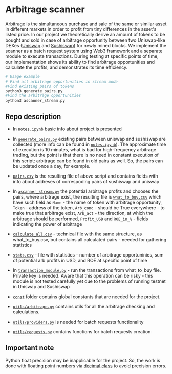 # Arbitrage scanner
Arbitrage is the simultaneous purchase and sale of the same or similar asset in different markets in order to profit from tiny differences in the asset's listed price. In our project we theoretically derive an amount of tokens to be bought and sold in case of arbitrage opportunity between two Uniswap-like DEXes ([Uniswap](https://v2.info.uniswap.org/home) and [Sushiswap](https://www.sushi.com/)) for newly mined blocks. We implement the scanner as a batch request system using Web3 framework and a separate module to execute transactions. During testing at specific points of time, our implementation shows its ability to find arbitrage opportunities and calculate the profits, and demonstrates its time efficiency.

```bash
# Usage example
# Find all arbitrage opportunities in stream mode
#Find existing pairs of tokens
python3 generate_pairs.py
#Find the arbitrage opportunities
python3 ascanner_stream.py
```

## Repo description

* In [`notes.ipynb`](/notes.ipynb) basic info about project is presented

* In [`generate_pairs.py`](/generate_pairs.py) existing pairs between uniswap and sushiswap are collected (more info can be found in [`notes.ipynb`](/notes.ipynb)). The approximate time of execution is 10 minutes, what is bad for high-frequency arbitrage trading, but the point is that there is no need in constant execution of this script: arbitrage can be found in old pairs as well. So, the pairs can be updated once a day, for example.

* [`pairs.csv`](/pairs.csv) is the resulting file of above script and contains fields with info about addreses of correspoding pairs of sushiswap and uniswap

* In [`ascanner_stream.py`](/ascanner_stream.py) the potential arbitrage profits and chooses the pairs, where arbitrage exist, the resulting file is [`what_to_buy.csv`](/what_to_buy.csv) which have such field as `Name` - the name of token with arbitrage opportunity, `Token` - address of the token, `Arb_cond` - should be True everywhere - to make true that arbitrage exist, `Arb_act` -  the direction, at which the arbitrage should be performed, `Profit_USD` and `ROE_in_%` - fields indicating the power of arbitrage

* [`calculate_all.csv`](/calculate_all.csv) - technical file with the same structure, as what_to_buy.csv, but contains all calculated pairs - needed for gathering statistics 

* [`stats.csv`](/stats.csv) - file with statistics - number of arbitrage opportuninies, sum of potential arb profits in USD, and ROE at specific point of time

* In [`transaction_module.py`](/transaction_module.py) - run the transactions from what_to_buy file. Private key is needed. Aware that this operation can be risky - this module is not tested carefully yet due to the problems of running testnet in Uniswap and Sushiswap

* [`const`](/const/) folder contains global constants that are needed for the project.
* [`utils/arbitrage.py`](/utils/arbitrage.py) contains utils for all the arbitrage checking and calculations.
* [`utils/providers.py`](/utils/providers.py) is needed for batch requests functionality
* [`utils/requests.py`](/utils/requests.py) contains functions for batch requests creation

## Important note

Python float precision may be inapplicable for the project. So, the work is done with floating point numbers via [decimal class](https://docs.python.org/3/library/decimal.html) to avoid precision errors.
